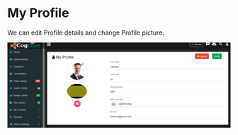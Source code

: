 # My Profile

We can edit Profile details and change Profile picture.

![](../.gitbook/assets/image%20%28221%29.png)

